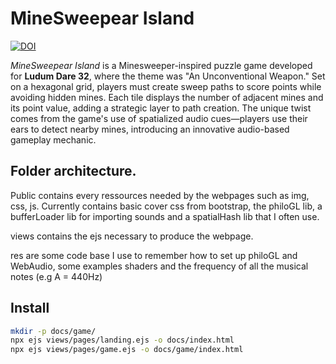 # MineSweepear Island
[![DOI](https://zenodo.org/badge/DOI/10.5281/zenodo.13743147.svg)](https://doi.org/10.5281/zenodo.13743147)

_MineSweepear Island_ is a Minesweeper-inspired puzzle game developed for **Ludum Dare 32**, where the theme was "An Unconventional Weapon." Set on a hexagonal grid, players must create sweep paths to score points while avoiding hidden mines. Each tile displays the number of adjacent mines and its point value, adding a strategic layer to path creation. The unique twist comes from the game's use of spatialized audio cues—players use their ears to detect nearby mines, introducing an innovative audio-based gameplay mechanic. 


## Folder architecture.
Public contains every ressources needed by the webpages such as img, css, js. Currently contains basic cover css from bootstrap, the philoGL lib, a bufferLoader lib for importing sounds and a spatialHash lib that I often use.

views contains the ejs necessary to produce the webpage.

res are some code base I use to remember how to set up philoGL and WebAudio, some examples shaders and the frequency of all the musical notes (e.g A = 440Hz)

## Install 

```bash
mkdir -p docs/game/
npx ejs views/pages/landing.ejs -o docs/index.html
npx ejs views/pages/game.ejs -o docs/game/index.html
```